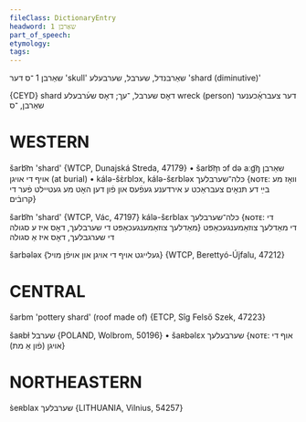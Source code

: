 ```yaml
---
fileClass: DictionaryEntry
headword: שאַרבן 1
part_of_speech: 
etymology: 
tags: 
---
```

שאַרבן 1
־ס
דער
'skull'
שאַרבנדל, שערבל, שערבעלע
'shard (diminutive)'

{CEYD}
shard	דאָס שערבל, ־עך; דאָס שע֜רבעלע
wreck (person) דער צעבראָ֜כענער שאַרבן, ־ס

WESTERN
========

šarb͡m 'shard' {WTCP, Dunajská Streda, 47179}
	•	šarb͡m̩ ɔf də aːg͡ŋ שאַרבן אויף די אויגן (at burial)
	•	kálə-šɛ̀rblɔx, kálə-šɛrbləx כּלה־שערבלעך {ɴᴏᴛᴇ: וואָז מע בײַ דע תּנאָים צעבראַכט ע אירדענע געפֿעס און פֿון דען האָט מע געטיילט פֿער די קרובֿים}

šarb͡m 'shard' {WTCP, Vác, 47197}
kálə-šɛrblax כּלה־שערבלעך {ɴᴏᴛᴇ: די מאַדלעך צוזאַמענגעכאַפּט די שערבלעך, דאָס איז ע סגולה}
די מאַדלעך צוזאַמענגעכאַפּט די שערגבלעך, דאָס איז אַ סגולה

šarbələx {געלייגט אויף די אויגן און אויפֿן מויל} {WTCP, Berettyó-Újfalu, 47212}

CENTRAL
========

šarbm 'pottery shard' (roof made of) {ETCP, Sîg Felső Szek, 47223}

šaʀbɫ שערבל {POLAND, Wolbrom, 50196}
	•	šaʀbəlɛx שערבעלעך {ɴᴏᴛᴇ: אוף די אויגן (פֿון אַ מת)}

NORTHEASTERN
==============

s̀eʀblax שערבלעך {LITHUANIA, Vilnius, 54257}
